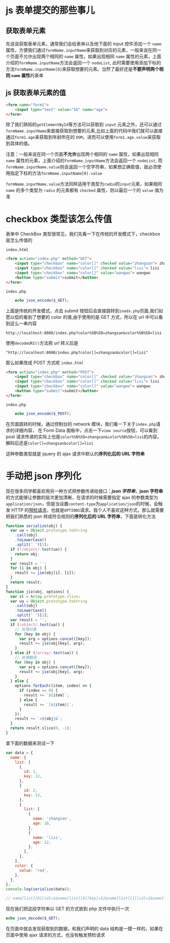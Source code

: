 # js 表单提交的那些事儿

## 获取表单元素

先说说获取表单元素，通常我们会给表单以及他下面的 input 控件添加一个 `name` 属性，方便我们通过`formName.inputName`来获取到对应的元素，一般来说在同一个页面不允许出现两个相同的 `name` 属性，如果出现相同 `name` 属性的元素，上面介绍的`formName.inputName`方法会返回一个 `nodeList`,
此时需要使用添加下标的方法`formName.inputName[0]`来获取想要的元素。当然了最好还是**不要声明两个相同 `name` 属性**的表单

## js 获取表单元素的值

```html
<form name="form1">
    <input type="text" value="16" name="age">
</form>
```

除了我们熟知的`getElementById`等方法可以获取到 `input` 元素之外，还可以通过`formName.inputName`来直接获取到想要的元素,比如上面的代码中我们就可以直接通过`form1.age`来获取到年龄所在的 `DOM`，进而可以使用`form1.age.value`来获取到具体的值。

注意：一般来说在同一个页面**不允许**出现两个相同的 `name` 属性，如果出现相同 `name` 属性的元素，上面介绍的`formName.inputName`方法会返回一个 `nodeList`, 而`formName.inputName.value`则会返回一个空字符串，如果想正确取值，就必须使用指定下标的方法`formName.inputName[0].value`

`formName.inputName.value`方法同样适用于类型为`radio`的`input`元素，如果相同 `name` 的多个类型为 `radio` 的元素都有 `checked` 属性，则以最后一个的 `value` 值为准

# checkbox 类型该怎么传值

表单中 CheckBox 类型很常见，我们先看一下在传统的开发模式下，checkbox 是怎么传值的

`index.html`

```html
<form action="index.php" method="GET">
    <input type="checkbox" name="color[]" checked value="zhangsan"> zhangsan
    <input type="checkbox" name="color[]" checked value="lisi"> lisi
    <input type="checkbox" name="color[]" value="wangwu"> wangwu
    <button type="submit">submit</button>
</form>
```

`index.php`

```php
    echo json_encode($_GET);
```

上面是传统的开发模式，点击 submit 按钮后会直接跳转到`inedx.php`页面,我们如愿以偿的看到了想要的 color 的值,由于使用的是 GET 方式，所以在 url 中可以看到这么一串内容

```
http://localhost:8080/index.php?color%5B%5D=zhangsan&color%5B%5D=lisi
```

使用`decodeURI()`方法把 url 转义后是

```
"http://localhost:8080/index.php?color[]=zhangsan&color[]=lisi"
```

那么如果改成 POST 方式呢
`index.html`

```html
<form action="index.php" method="POST">
    <input type="checkbox" name="color[]" checked value="zhangsan"> zhangsan
    <input type="checkbox" name="color[]" checked value="lisi"> lisi
    <input type="checkbox" name="color[]" value="wangwu"> wangwu
    <button type="submit">submit</button>
</form>
```

`index.php`

```php
    echo json_encode($_POST);
```

在页面跳转的时候，通过控制台的 network 模块，我们看一下关于`index.php`请求的详细内容， 在 Form Data 面板中，点击一下`view source`按钮，可以看到 post 请求传递的实际上也是`color%5B%5D=zhangsan&color%5B%5D=lisi`的内容，解码后还是`color[]=zhangsan&color[]=lisi`

这种参数类型就是 jquery 的 ajax 请求中默认的**序列化后的 URL 字符串**

# 手动把 json 序列化

现在很多同学都喜欢用另一种方式把参数传递给接口：**_json 字符串_**，**json 字符串**的方式能够让参数的层次更加清晰，在请求的时候需要指定 ajax 的参数类型为`application/json`，但是当设置`content-type`为`application/json`的时候，会触发 HTTP 的[预检请求](https://developer.mozilla.org/zh-CN/docs/Web/HTTP/Access_control_CORS)，也就是`OPTIONS`请求。我个人不喜欢这种方式，那么就需要把我们熟悉的 json 转成符合规则的**序列化后的 URL 字符串**，下面是转化方法

```js
function serialize(obj) {
  var ua = Object.prototype.toString
    .call(obj)
    .toLowerCase()
    .split(' ')[1];
  if (!/object/.test(ua)) {
    return obj;
  }
  var result = '';
  for (i in obj) {
    result += jie(obj[i], [i]);
  }
  return result;
}
function jie(obj, options) {
  var sl = Array.prototype.slice;
  var ua = Object.prototype.toString
    .call(obj)
    .toLowerCase()
    .split(' ')[1];
  var result = '';
  if (/object/.test(ua)) {
    // 处理对象
    for (key in obj) {
      var arg = options.concat([key]);
      result += jie(obj[key], arg);
    }
  } else if (/array/.test(ua)) {
    // 处理数组
    for (key in obj) {
      var arg = options.concat([key]);
      result += jie(obj[key], arg);
    }
  } else {
    options.forEach((item, index) => {
      if (index == 0) {
        result += `${item}`;
      } else {
        result += `[${item}]`;
      }
    });
    result += `=${obj}&`;
  }
  return result.slice(0, -1);
}
```

拿下面的数据来测试一下

```js
var data = {
  name: {
    list: [
      {
        id: 1,
        key: 12,
      },
      {
        id: 2,
        key: 13,
      },
      {
        list: [
          {
            name: 'zhangsan',
            age: 10,
          },
          {
            name: 'lisi',
            age: 12,
          },
        ],
      },
    ],
    color: {
      value: 'red',
    },
  },
};
console.log(serialize(data));

// name[list][0][id]=1&name[list][0][key]=12&name[list][1][id]=2&name[list][1][key]=13&name[list][2][list][0][name]=zhangsan&name[list][2][list][0][age]=10&name[list][2][list][1][name]=lisi&name[list][2][list][1][age]=12&name[color][value]=red
```

现在我们把这段字符串以 GET 的方式放到 php 文件中执行一次

```php
echo json_decode($_GET);
```

在页面中就会发现获取到的数据，和我们声明的 data 结构是一摸一样的，如果在页面中使用 ajax 请求的方式，也没有触发预检请求
